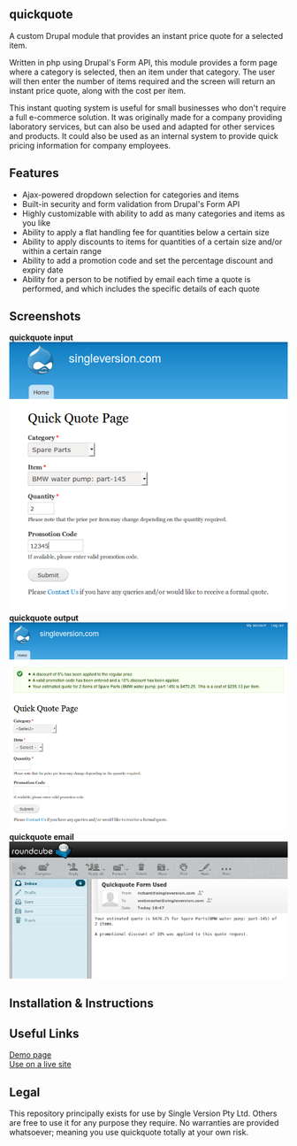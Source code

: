 ## quickquote
A custom Drupal module that provides an instant price quote for a selected item.

Written in php using Drupal's Form API, this module provides a form page where a
category is selected, then an item under that category. The user will then enter
the number of items required and the screen will return an instant price quote,
along with the cost per item.

This instant quoting system is useful for small businesses who don't require a
full e-commerce solution. It was originally made for a company providing
laboratory services, but can also be used and adapted for other services and
products. It could also be used as an internal system to provide quick pricing
information for company employees.

## Features
- Ajax-powered dropdown selection for categories and items
- Built-in security and form validation from Drupal's Form API
- Highly customizable with ability to add as many categories and items as you like
- Ability to apply a flat handling fee for quantities below a certain size
- Ability to apply discounts to items for quantities of a certain size and/or
  within a certain range
- Ability to add a promotion code and set the percentage discount and expiry date
- Ability for a person to be notified by email each time a quote is performed,
  and which includes the specific details of each quote

## Screenshots

**quickquote input**  
![quickquote_input](images/quickquote_input.png)  
**quickquote output**  
![quickquote_output](images/quickquote_output.png)  
**quickquote email**    
![quickquote_email](images/quickquote_email.png)  

## Installation & Instructions 


## Useful Links
[Demo page](https://singleversion.com/quickquote_demo)  
[Use on a live site](https://invitromics.com.au/quote)  

## Legal
This repository principally exists for use by Single Version Pty Ltd.
Others are free to use it for any purpose they require. No warranties
are provided whatsoever; meaning you use quickquote totally at your
own risk.




